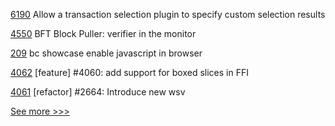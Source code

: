 
[6190](https://github.com/hyperledger/besu/pull/6190) Allow a transaction selection plugin to specify custom selection results

[4550](https://github.com/hyperledger/fabric/pull/4550) BFT Block Puller: verifier in the monitor

[209](https://github.com/hyperledger/aries-mobile-test-harness/pull/209) bc showcase enable javascript in browser

[4062](https://github.com/hyperledger/iroha/pull/4062) [feature] #4060: add support for boxed slices in FFI

[4061](https://github.com/hyperledger/iroha/pull/4061) [refactor] #2664: Introduce new wsv


[See more >>>](https://start-here.hyperledger.org/pull-requests)
